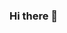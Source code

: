 ### Hi there 👋

<!--
**JIERUI778/JIERUI778** is a ✨ _special_ ✨ repository because its `README.md` (this file) appears on your GitHub profile.

Here are some ideas to get you started:

- 🔭 I’m currently working on ...
- 🌱 I’m currently learning ...
- 👯 I’m looking to collaborate on ...
- 🤔 I’m looking for help with ...
- 💬 Ask me about ...
- 📫 How to reach me: ...
- 😄 Pronouns: ...
- ⚡ Fun fact: ...
-->
<!--
<div align="center"> <img height="137px" src="https://github-readme-stats.vercel.app/api?username=Jierui778&hide_title=true&hide_border=true&show_icons=trueline_height=21&text_color=000&icon_color=000&bg_color=0,ea6161,ffc64d,fffc4d,52fa5a&theme=graywhite" /> </div>



<div align="center"> <img src="https://github-readme-stats.vercel.app/api/top-langs/?username=Jierui778&hide_title=true&hide_border=true&layout=compact&langs_count=6&text_color=000&icon_color=fff&bg_color=0,52fa5a,4dfcff,c64dff&theme=graywhite" /> </div>

![Metrics](https://metrics.lecoq.io/Jierui778?template=classic&base=header%2C%20activity%2C%20community%2C%20repositories%2C%20metadata&base.indepth=false&base.hireable=false&base.skip=false&config.timezone=Asia%2FShanghai)

[![Typing SVG](https://readme-typing-svg.demolab.com?font=1111&size=30&pause=1000&color=4766F7&center=%E5%81%87&vCenter=%E5%81%87&repeat=%E7%9C%9F&width=435&lines=Jierui%E6%8D%8F%E4%BA%86%E6%8D%8F%E4%BD%A0%E7%9A%84%E8%86%98)](https://git.io/typing-svg)
-->
<!--
<img src="https://cdn.jsdelivr.net/gh/Jierui778/Jierui778/gif/TomJierui.gif" /><br>
-->
<!--
<div align="center"><a href="https://blog.csdn.net/zhongzijie2004"><img src="https://img.shields.io/badge/CSDN-论坛-c32136" /></a>&emsp;</div>
-->
<!--
<div align="center" >
```mermaid
mindmap
  root((Jierui))
    混吃技能
      单片机开发
      图像处理
      PCB设计
      FPGA（想学）
    外面溜达溜达
      广州
      佛山
      南京
    无聊翻的
      编码
      电路基础
      电子学
      C primer plus
      模拟CMOS集成电路设计
```
-->
<!--关系图-->















